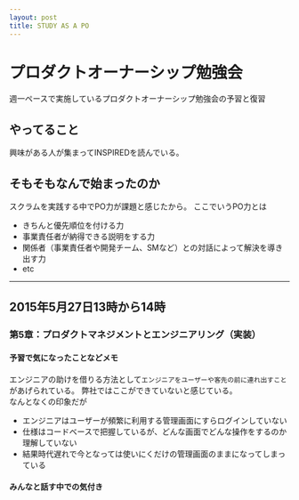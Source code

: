 ```yaml
---
layout: post
title: STUDY AS A PO
---
```

# プロダクトオーナーシップ勉強会
週一ペースで実施しているプロダクトオーナーシップ勉強会の予習と復習
## やってること
興味がある人が集まってINSPIREDを読んでいる。

## そもそもなんで始まったのか
スクラムを実践する中でPO力が課題と感じたから。
ここでいうPO力とは
- きちんと優先順位を付ける力
- 事業責任者が納得できる説明をする力
- 関係者（事業責任者や開発チーム、SMなど）との対話によって解決を導き出す力
- etc


---

## 2015年5月27日13時から14時
### 第5章：プロダクトマネジメントとエンジニアリング（実装）
#### 予習で気になったことなどメモ
エンジニアの助けを借りる方法として`エンジニアをユーザーや客先の前に連れ出すこと`があげられている。
弊社ではここができていないと感じている。  
なんとなくの印象だが
- エンジニアはユーザーが頻繁に利用する管理画面にすらログインしていない
- 仕様はコードベースで把握しているが、どんな画面でどんな操作をするのか理解していない
- 結果時代遅れで今となっては使いにくだけの管理画面のままになってしまっている


#### みんなと話す中での気付き

